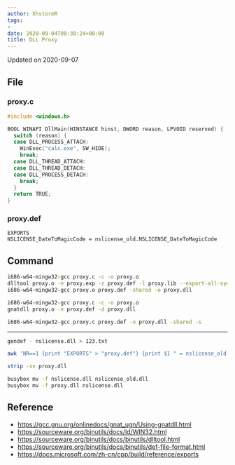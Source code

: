 ```yaml
---
author: XhstormR
tags:
-
date: 2020-09-04T08:38:24+08:00
title: DLL Proxy
---
```


<!--more-->

Updated on 2020-09-07

>

## File

### proxy.c
```c
#include <windows.h>

BOOL WINAPI DllMain(HINSTANCE hinst, DWORD reason, LPVOID reserved) {
  switch (reason) {
  case DLL_PROCESS_ATTACH:
    WinExec("calc.exe", SW_HIDE);
    break;
  case DLL_THREAD_ATTACH:
  case DLL_THREAD_DETACH:
  case DLL_PROCESS_DETACH:
    break;
  }
  return TRUE;
}
```

### proxy.def
```
EXPORTS
NSLICENSE_DateToMagicCode = nslicense_old.NSLICENSE_DateToMagicCode
```

## Command

```bash
i686-w64-mingw32-gcc proxy.c -c -o proxy.o
dlltool proxy.o -e proxy.exp -z proxy.def -l proxy.lib --export-all-symbols
i686-w64-mingw32-gcc proxy.o proxy.def -shared -o proxy.dll
```

```bash
i686-w64-mingw32-gcc proxy.c -c -o proxy.o
gnatdll proxy.o -e proxy.def -d proxy.dll
```

```bash
i686-w64-mingw32-gcc proxy.c proxy.def -o proxy.dll -shared -s
```

---

```bash
gendef - nslicense.dll > 123.txt

awk 'NR==1 {print "EXPORTS" > "proxy.def"} {print $1 " = nslicense_old." $1 > "proxy.def"}' 123.txt

strip -sv proxy.dll

busybox mv -f nslicense.dll nslicense_old.dll
busybox mv -f proxy.dll nslicense.dll
```

## Reference
* https://gcc.gnu.org/onlinedocs/gnat_ugn/Using-gnatdll.html
* https://sourceware.org/binutils/docs/ld/WIN32.html
* https://sourceware.org/binutils/docs/binutils/dlltool.html
* https://sourceware.org/binutils/docs/binutils/def-file-format.html
* https://docs.microsoft.com/zh-cn/cpp/build/reference/exports
